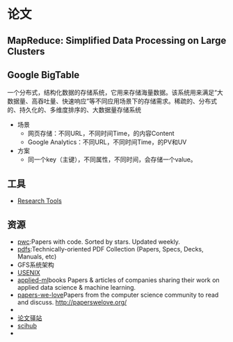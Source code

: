 # 论文

## MapReduce: Simplified Data Processing on Large Clusters

## Google BigTable

一个分布式，结构化数据的存储系统，它用来存储海量数据。该系统用来满足“大数据量、高吞吐量、快速响应”等不同应用场景下的存储需求。稀疏的、分布式的、持久化的、多维度排序的、大数据量存储系统

* 场景
  - 网页存储：不同URL，不同时间Time，的内容Content
  - Google Analytics：不同URL，不同时间Time，的PV和UV
* 方案
  - 同一个key（主键），不同属性，不同时间，会存储一个value。

## 工具

* [Research Tools](http://tools.kausalflow.com/tools/)

## 资源

* [pwc](https://github.com/zziz/pwc):Papers with code. Sorted by stars. Updated weekly.
* [pdfs](https://github.com/tpn/pdfs):Technically-oriented PDF Collection (Papers, Specs, Decks, Manuals, etc)
* GFS系统架构
* [USENIX](：https://www.usenix.org/conference/nsdi18/presentation/dalton)
* [applied-ml](https://github.com/eugeneyan/applied-ml)books Papers & articles of companies sharing their work on applied data science & machine learning.
* [papers-we-love](https://github.com/papers-we-love/papers-we-love)Papers from the computer science community to read and discuss. <http://paperswelove.org/>
* [](https://31sanyi.neocities.org)
* [论文驿站](https://www.lunwenyizhan.com/)
* [scihub](https://scihubtw.tw/)
* [](http://libgen.rs/)
